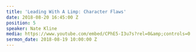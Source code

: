 ```yaml
---
title: 'Leading With A Limp: Character Flaws'
date: 2018-08-20 16:45:00 Z
position: 5
speaker: Nate Kline
media: https://www.youtube.com/embed/CPhE5-I3u7s?rel=0&amp;controls=0
sermon_date: 2018-08-19 10:00:00 Z
---
```


